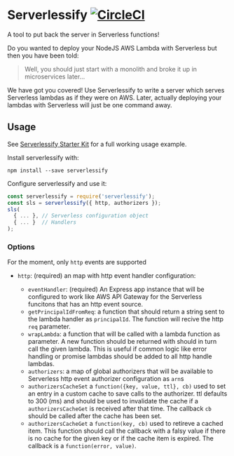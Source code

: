 # Serverlessify [![CircleCI](https://circleci.com/gh/elastic-coders/serverlessify.svg?style=svg)](https://circleci.com/gh/elastic-coders/serverlessify)

A tool to put back the server in Serverless functions!

Do you wanted to deploy your NodeJS AWS Lambda with Serverless but then you have been told:

> Well, you should just start with a monolith and broke it up in microservices later...

We have got you covered! Use Serverlessify to write a server which serves Serverless
lambdas as if they were on AWS. Later, actually deploying your lambdas with Serverless
will just be one command away.

## Usage

See [Serverlessify Starter Kit](https://github.com/elastic-coders/serverlessify-starter-kit)
for a full working usage example.

Install serverlessify with:

```
npm install --save serverlessify
```

Configure serverlessify and use it:

```javascript
const serverlessify = require('serverlessify');
const sls = serverlessify({ http, authorizers });
sls(
  { ... }, // Serverless configuration object
  { ... }  // Handlers
);
```

### Options

For the moment, only `http` events are supported

- `http`: (required) an map with http event handler configuration:

  - `eventHandler`: (required) An Express app instance that will be configured
    to work like AWS API Gateway for the Serverless funcitons that has an http
    event source.
  - `getPrincipalIdFromReq`: a function that should return a string sent to the
    lambda handler as `principalId`. The function will recive the http `req` parameter.
  - `wrapLambda`: a function that will be called with a lambda function as parameter.
    A new function should be returned with should in turn call the given lambda.
    This is useful if common logic like error handling or promise lambdas
    should be added to all http handle lambdas.
  - `authorizers`: a map of global authorizers that will be available to
    Serverless http event authorizer configuration as `arn`s
  - `authorizersCacheSet` a `function({key, value, ttl}, cb)` used to set an entry
    in a custom cache to save calls to the authorizer. ttl defaults to 300 (ms)
    and should be used to invalidate the cache if a `authorizersCacheGet` is
    received after that time. The callback `cb` should be called after the cache
    has been set.
  - `authorizersCacheGet` a `function(key, cb)` used to retireve a cached item.
    This function should call the callback with a falsy value if there is
    no cache for the given key or if the cache item is expired. The callback is
    a `function(error, value)`.

